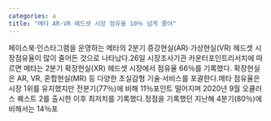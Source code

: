 ```yaml
---
categories: a
title: "메타 AR·VR 헤드셋 시장 점유율 10％ 넘게 줄어"
---
```

페이스북·인스타그램을 운영하는 메타의 2분기 증강현실(AR)·가상현실(VR) 헤드셋 시장점유율이 많이 줄어든 것으로 나타났다.26일 시장조사기관 카운터포인트리서치에 따르면 메타는 2분기 확장현실(XR) 헤드셋 시장에서 점유율 66％를 기록했다. 확장현실은 AR, VR, 혼합현실(MR) 등 다양한 초실감형 기술·서비스를 포괄한다.메타 점유율은 시장 1위를 유지했지만 전분기(77％)에 비해 11％포인트 떨어지며 2020년 9월 오큘러스 퀘스트 2를 출시한 이후 최저치를 기록했다.정점을 기록했던 지난해 4분기(80％)에 비해서는 14％포